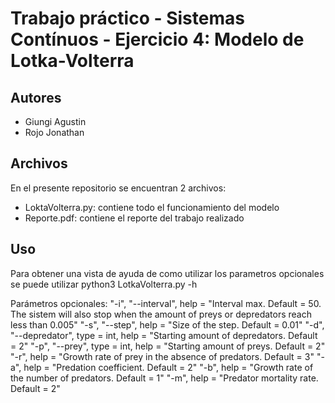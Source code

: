 # Trabajo práctico - Sistemas Contínuos - Ejercicio 4: Modelo de Lotka-Volterra

## Autores
- Giungi Agustin
- Rojo Jonathan

## Archivos
En el presente repositorio se encuentran 2 archivos:

- LoktaVolterra.py: contiene todo el funcionamiento del modelo
- Reporte.pdf: contiene el reporte del trabajo realizado

## Uso
   Para obtener una vista de ayuda de como utilizar los parametros opcionales se puede utilizar
   python3 LotkaVolterra.py -h

   Parámetros opcionales:
   "-i", "--interval", help = "Interval max. Default = 50. The sistem will also stop when the amount of preys or depredators reach less than 0.005"
   "-s", "--step", help = "Size of the step. Default = 0.01"
   "-d", "--depredator", type = int, help = "Starting amount of depredators. Default = 2"
   "-p", "--prey", type = int, help = "Starting amount of preys. Default = 2"
   "-r", help = "Growth rate of prey in the absence of predators. Default = 3"
   "-a", help = "Predation coefficient. Default = 2"
   "-b", help = "Growth rate of the number of predators. Default = 1"
   "-m", help = "Predator mortality rate. Default = 2"
